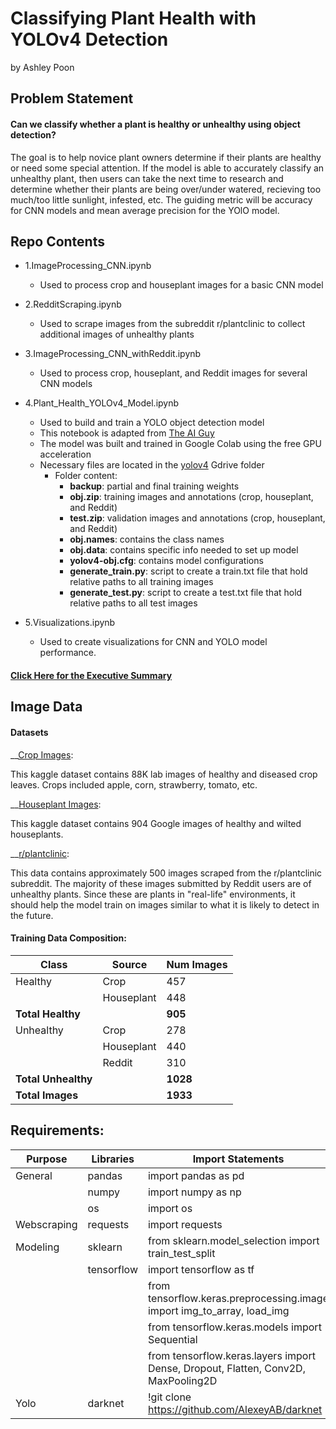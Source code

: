 # Classifying Plant Health with YOLOv4 Detection

by Ashley Poon

## Problem Statement  

#### Can we classify whether a plant is healthy or unhealthy using object detection? 

The goal is to help novice plant owners determine if their plants are healthy or need some special attention. If the model is able to accurately classify an unhealthy plant, then users can take the next time to research and determine whether their plants are being over/under watered, recieving too much/too little sunlight, infested, etc. The guiding metric will be accuracy for CNN models and mean average precision for the YOlO model.

## Repo Contents
    
    
* 1.ImageProcessing_CNN.ipynb
    * Used to process crop and houseplant images for a basic CNN model
    
    
* 2.RedditScraping.ipynb
    * Used to scrape images from the subreddit r/plantclinic to collect additional images of unhealthy plants
    
    
* 3.ImageProcessing_CNN_withReddit.ipynb
    * Used to process crop, houseplant, and Reddit images for several CNN models    
    
    
* 4.Plant_Health_YOLOv4_Model.ipynb
    * Used to build and train a YOLO object detection model
    * This notebook is adapted from [The AI Guy](https://www.youtube.com/channel/UCrydcKaojc44XnuXrfhlV8Q)
    * The model was built and trained in Google Colab using the free GPU acceleration
    * Necessary files are located in the [yolov4](https://drive.google.com/drive/folders/14EO3jQPyI2OeHs5hLdtDXpN3hMY5izXA?usp=sharing) Gdrive folder
        * Folder content:
            * **backup**: partial and final training weights
            * **obj.zip**: training images and annotations (crop, houseplant, and Reddit)
            * **test.zip**: validation images and annotations (crop, houseplant, and Reddit)
            * **obj.names**: contains the class names
            * **obj.data**: contains specific info needed to set up model 
            * **yolov4-obj.cfg**: contains model configurations
            * **generate_train.py**: script to create a train.txt file that hold relative paths to all training images
            * **generate_test.py**: script to create a test.txt file that hold relative paths to all test images
            
* 5.Visualizations.ipynb
    * Used to create visualizations for CNN and YOLO model performance.

#### [Click Here for the Executive Summary](ExecSummary.md)

## Image Data

#### Datasets


__[Crop Images](https://www.kaggle.com/vipoooool/new-plant-diseases-dataset):

This kaggle dataset contains 88K lab images of healthy and diseased crop leaves. Crops included apple, corn, strawberry, tomato, etc. 

__[Houseplant Images](https://www.kaggle.com/russellchan/healthy-and-wilted-houseplant-images/version/1?select=houseplant_images):

This kaggle dataset contains 904 Google images of healthy and wilted houseplants. 

__[r/plantclinic](https://www.reddit.com/r/plantclinic/):

This data contains approximately 500 images scraped from the r/plantclinic subreddit. The majority of these images submitted by Reddit users are of unhealthy plants. Since these are plants in "real-life" environments, it should help the model train on images similar to what it is likely to detect in the future.

#### Training Data Composition:

| Class                  | Source      | Num Images  
| ---                    | ---         | ---       
| Healthy                | Crop        | 457     
|                        | Houseplant  | 448  
| **Total Healthy**      |             | **905**
| Unhealthy              | Crop        | 278    
|                        | Houseplant  | 440    
|                        | Reddit      | 310
| **Total Unhealthy**    |             | **1028**
| **Total Images**       |             | **1933**



## Requirements:

| Purpose                | Libraries  | Import Statements                                                                 
| ---                    | ---        | ---                                                                                
| General                | pandas     | import pandas as pd                                                               
|                        | numpy      | import numpy as np                                                                                                        
|                        | os         | import os                                                                         
| Webscraping            | requests   | import requests
| Modeling               | sklearn    | from sklearn.model_selection import train_test_split                       
|                        | tensorflow | import tensorflow as tf                                 
|                        |            | from tensorflow.keras.preprocessing.image import img_to_array, load_img                         
|                        |            | from tensorflow.keras.models import Sequential
|                        |            | from tensorflow.keras.layers import Dense, Dropout, Flatten, Conv2D, MaxPooling2D
| Yolo                   | darknet    | !git clone https://github.com/AlexeyAB/darknet


